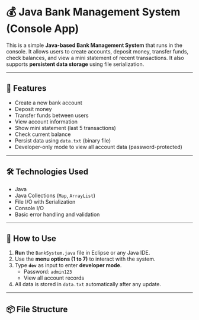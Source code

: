 # 💰 Java Bank Management System (Console App)

This is a simple **Java-based Bank Management System** that runs in the console. It allows users to create accounts, deposit money, transfer funds, check balances, and view a mini statement of recent transactions. It also supports **persistent data storage** using file serialization.

---

## 🚀 Features

- Create a new bank account
- Deposit money
- Transfer funds between users
- View account information
- Show mini statement (last 5 transactions)
- Check current balance
- Persist data using `data.txt` (binary file)
- Developer-only mode to view all account data (password-protected)

---

## 🛠 Technologies Used

- Java
- Java Collections (`Map`, `ArrayList`)
- File I/O with Serialization
- Console I/O
- Basic error handling and validation

---

## 🧪 How to Use

1. **Run** the `BankSystem.java` file in Eclipse or any Java IDE.
2. Use the **menu options (1 to 7)** to interact with the system.
3. Type **`dev`** as input to enter **developer mode**.
   - Password: `admin123`
   - View all account records
4. All data is stored in `data.txt` automatically after any update.

---

## 📦 File Structure

